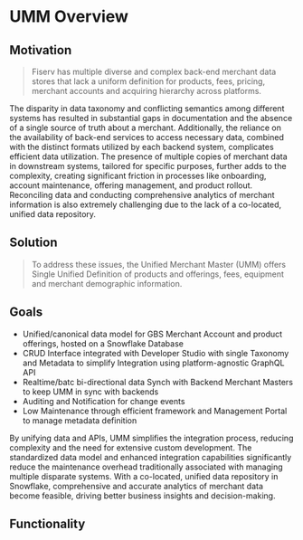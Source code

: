 # UMM Overview

## Motivation

> Fiserv has multiple diverse and complex back-end merchant data stores that lack a uniform definition for products, fees, pricing, merchant accounts and acquiring hierarchy across platforms.

The disparity in data taxonomy and conflicting semantics among different systems has resulted in substantial gaps in documentation and the absence of a single source of truth about a merchant. Additionally, the reliance on the availability of back-end services to access necessary data, combined with the distinct formats utilized by each backend system, complicates efficient data utilization. The presence of multiple copies of merchant data in downstream systems, tailored for specific purposes, further adds to the complexity, creating significant friction in processes like onboarding, account maintenance, offering management, and product rollout. Reconciling data and conducting comprehensive analytics of merchant information is also extremely challenging due to the lack of a co-located, unified data repository.

## Solution

> To address these issues, the Unified Merchant Master (UMM) offers Single Unified Definition of products and offerings, fees, equipment and merchant demographic information.

## Goals

* Unified/canonical data model for GBS Merchant Account and product offerings, hosted on a Snowflake Database
* CRUD Interface integrated with  Developer Studio with single Taxonomy and Metadata to simplify Integration using platform-agnostic  GraphQL API
* Realtime/batc bi-directional data Synch with Backend Merchant Masters to keep UMM in sync with backends
* Auditing and Notification for change events
* Low Maintenance through efficient framework and Management Portal to manage metadata definition

By unifying data and APIs, UMM simplifies the integration process, reducing complexity and the need for extensive custom development. The standardized data model and enhanced integration capabilities significantly reduce the maintenance overhead traditionally associated with managing multiple disparate systems. With a co-located, unified data repository in Snowflake, comprehensive and accurate analytics of merchant data become feasible, driving better business insights and decision-making.

## Functionality

<!-- type: row -->

<!-- type: card
title: Merchant Onboarding
description:
link:
-->

<!-- type: card
title: Merchant Maintenance
description:
link:
-->

<!-- type: card
title: Merchant Inquiry
description:
link:
-->

<!-- type: row-end -->

<!-- type: row -->

<!-- type: card
title: Product Catalog
description:
link:
-->

<!-- type: card
title: Audit and Change notification
description:
link:
-->

<!-- type: row-end -->
